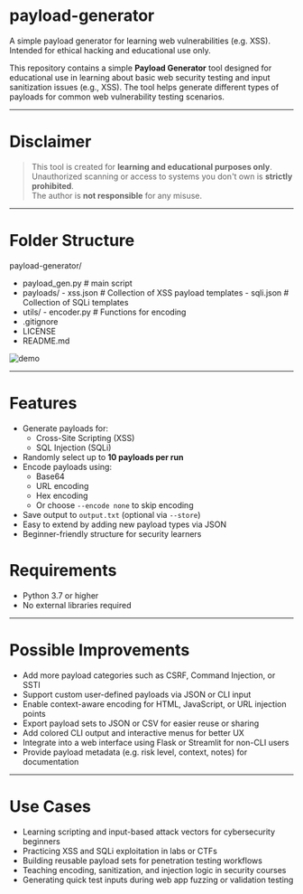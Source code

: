 # payload-generator
A simple payload generator for learning web vulnerabilities (e.g. XSS). Intended for ethical hacking and educational use only.

This repository contains a simple **Payload Generator** tool designed for educational use in learning about basic web security testing and input sanitization issues (e.g., XSS). The tool helps generate different types of payloads for common web vulnerability testing scenarios.

---

# Disclaimer

> This tool is created for **learning and educational purposes only**.  
> Unauthorized scanning or access to systems you don't own is **strictly prohibited**.  
> The author is **not responsible** for any misuse.

---

# Folder Structure

payload-generator/
- payload_gen.py          # main script
- payloads/
      - xss.json          # Collection of XSS payload templates
      - sqli.json         # Collection of SQLi templates
- utils/
      - encoder.py        # Functions for encoding
- .gitignore
- LICENSE
- README.md

![demo](https://github.com/user-attachments/assets/ea194681-c493-44af-bf92-0f22ee6d73e3)

---

# Features

- Generate payloads for:
  - Cross-Site Scripting (XSS)
  - SQL Injection (SQLi)
- Randomly select up to **10 payloads per run**
- Encode payloads using:
  - Base64
  - URL encoding
  - Hex encoding
  - Or choose `--encode none` to skip encoding
- Save output to `output.txt` (optional via `--store`)
- Easy to extend by adding new payload types via JSON
- Beginner-friendly structure for security learners

# Requirements

- Python 3.7 or higher
- No external libraries required

---

# Possible Improvements

- Add more payload categories such as CSRF, Command Injection, or SSTI
- Support custom user-defined payloads via JSON or CLI input
- Enable context-aware encoding for HTML, JavaScript, or URL injection points
- Export payload sets to JSON or CSV for easier reuse or sharing
- Add colored CLI output and interactive menus for better UX
- Integrate into a web interface using Flask or Streamlit for non-CLI users
- Provide payload metadata (e.g. risk level, context, notes) for documentation

---

# Use Cases

- Learning scripting and input-based attack vectors for cybersecurity beginners
- Practicing XSS and SQLi exploitation in labs or CTFs
- Building reusable payload sets for penetration testing workflows
- Teaching encoding, sanitization, and injection logic in security courses
- Generating quick test inputs during web app fuzzing or validation testing

